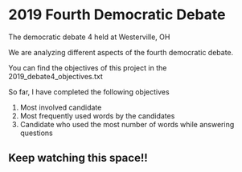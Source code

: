 # 2019 Fourth Democratic Debate
The democratic debate 4 held at Westerville, OH

We are analyzing different aspects of the fourth democratic debate.

You can find the objectives of this project in the 2019_debate4_objectives.txt

So far, I have completed the following objectives
1. Most involved candidate
2. Most frequently used words by the candidates
3. Candidate who used the most number of words while answering questions

## Keep watching this space!!
